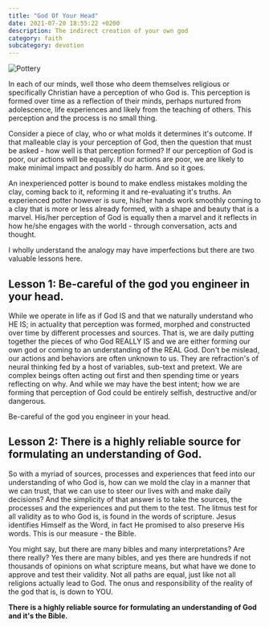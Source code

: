 ```yaml
---
title: "God Of Your Head"
date: 2021-07-20 18:55:22 +0200
description: The indirect creation of your own god 
category: faith
subcategory: devotion
---
```


![Pottery](/images/pottery.jpg)

In each of our minds, well those who deem themselves religious or specifically Christian have a perception of who God is. This perception is formed over time as a reflection of their minds, perhaps nurtured from adolescence, life experiences and likely from the teaching of others. This perception and the process is no small thing.

Consider a piece of clay, who or what molds it determines it's outcome. If that malleable clay is your perception of God, then the question that must be asked - how well is that perception formed? If our perception of God is poor, our actions will be equally. If our actions are poor, we are likely to make minimal impact and possibly do harm. And so it goes.

An inexperienced potter is bound to make endless mistakes molding the clay, coming back to it, reforming it and re-evaluating it's truths. An experienced potter however is sure, his/her hands work smoothly coming to a clay that is more or less already formed, with a shape and beauty that is a marvel. His/her perception of God is equally then a marvel and it reflects in how he/she engages with the world - through conversation, acts and thought.

I wholly understand the analogy may have imperfections but there are two valuable lessons here.

## Lesson 1: Be-careful of the god you engineer in your head.

While we operate in life as if God IS and that we naturally understand who HE IS; in actuality that perception was formed, morphed and constructed over time by different processes and sources. That is, we are daily putting together the pieces of who God REALLY IS and we are either forming our own god or coming to an understanding of the REAL God. Don't be mislead, our actions and behaviors are often unknown to us. They are refraction's of neural thinking fed by a host of variables, sub-text and pretext. We are complex beings often acting out first and then spending time or years reflecting on why. And while we may have the best intent; how we are forming that perception of God could be entirely selfish, destructive and/or dangerous.

Be-careful of the god you engineer in your head.

## Lesson 2: There is a highly reliable source for formulating an understanding of God.

So with a myriad of sources, processes and experiences that feed into our understanding of who God is, how can we mold the clay in a manner that we can trust, that we can use to steer our lives with and make daily decisions? And the simplicity of that answer is to take the sources, the processes and the experiences and put them to the test. The litmus test for all validity as to who God is, is found in the words of scripture. Jesus identifies Himself as the Word, in fact He promised to also preserve His words. This is our measure - the Bible.

You might say, but there are many bibles and many interpretations? Are there really? Yes there are many bibles, and yes there are hundreds if not thousands of opinions on what scripture means, but what have we done to approve and test their validity. Not all paths are equal, just like not all religions actually lead to God. The onus and responsibility of the reality of the god that is, is down to YOU.

**There is a highly reliable source for formulating an understanding of God and it's the Bible.**
